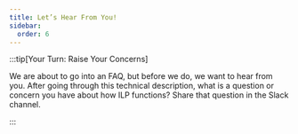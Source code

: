 ```yaml
---
title: Let’s Hear From You!
sidebar:
  order: 6
---
```


:::tip[Your Turn: Raise Your Concerns]

We are about to go into an FAQ, but before we do, we want to hear from you. After going through this technical description, what is a question or concern you have about how ILP functions? Share that question in the Slack channel.

:::
